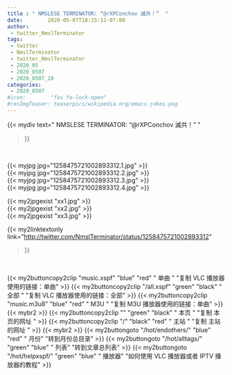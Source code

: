 ```yaml
---
title : " NMSLESE TERMINATOR: “@rXPConchov 滅共！”  "
date:        2020-05-07T18:15:12-07:00
author:
 - twitter_NmslTerminator
tags:
 - twitter
 - NmslTerminator
 - twitter_NmslTerminator
 - 2020_05
 - 2020_0507
 - 2020_0507_18
categories:
 - 2020_0507
#icon:        "fas fa-lock-open"
#resImgTeaser: teaserpics/wikipedia.org/emacs-jokes.png
---
```


{{< mydiv text=" NMSLESE TERMINATOR: “@rXPConchov 滅共！”  "
>}}
<br>


 {{< myjpg jpg="1258475721002893312.1.jpg" >}}<br>  {{< myjpg jpg="1258475721002893312.2.jpg" >}}<br>  {{< myjpg jpg="1258475721002893312.3.jpg" >}}<br>  {{< myjpg jpg="1258475721002893312.4.jpg" >}}<br> 

{{< my2jpgexist "xx1.jpg" >}}<br>
{{< my2jpgexist "xx2.jpg" >}}<br>
{{< my2jpgexist "xx3.jpg" >}}<br>


{{< my2linktextonly link="http://twitter.com/NmslTerminator/status/1258475721002893312"
>}}


<br>

{{< my2buttoncopy2clip "music.xspf"        "blue"   "red"    " 单曲 "  "复制 VLC 播放器使用的链接：单曲" >}} {{< my2buttoncopy2clip "/all.xspf"         "green"  "black"  " 全部 "  "复制 VLC 播放器使用的链接：全部" >}} {{< my2buttoncopy2clip "music.m3u8"        "blue"   "red"    " M3U  "    "复制 M3U 播放器使用的链接：单曲" >}} {{< mybr2 >}} {{< my2buttoncopy2clip ""                  "green"  "black"  " 本页 "    "复制 本页的网址 " >}} {{< my2buttoncopy2clip "/"                 "black"  "red"    " 主站 "    "复制 主站的网址 " >}} {{< mybr2 >}} {{< my2buttongoto      "/hot/endothers/"   "blue"   "red"    " 月份"   "转到月份总目录" >}} {{< my2buttongoto      "/hot/alltags/"     "green"  "blue"   " 列表"   "转到文章总列表" >}} {{< my2buttongoto      "/hot/helpxspf/"    "green"  "blue"   " 播放器" "如何使用 VLC 播放器或者 IPTV 播放器的教程" >}} 
